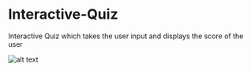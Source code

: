 # Interactive-Quiz
Interactive Quiz which takes the user input and displays the score of the user

![alt text](https://github.com/[SUMITHSAI]/[Interactive-Quiz]/blob/[main]/Prototype.png.png?raw=true)
